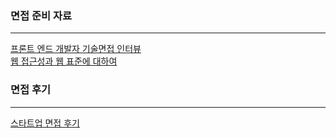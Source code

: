 ### 면접 준비 자료 
- - - - -
[프론트 엔드 개발자 기술면접 인터뷰](https://realmojo.tistory.com/300)<br/>
[웹 접근성과 웹 표준에 대하여](https://goddaehee.tistory.com/244)<br/>


### 면접 후기
- - - - -
[스타트업 면접 후기](https://velog.io/@ddorong/%EC%BB%B4%EA%B3%B5-%EC%84%9D%EC%82%AC%EC%83%9D%EC%9D%98-%EC%8A%A4%ED%83%80%ED%8A%B8%EC%97%85-%EB%A9%B4%EC%A0%91%ED%9B%84%EA%B8%B0)<br/>
